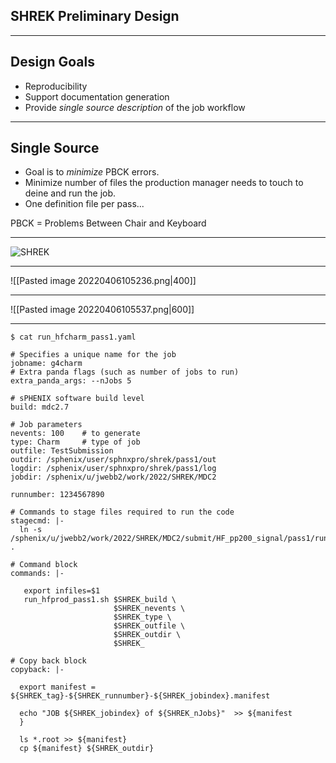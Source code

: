 SHREK Preliminary Design
---

---

Design Goals
---

-  Reproducibility
- Support documentation generation
- Provide *single source description* of the job workflow

---

Single Source 
---
- Goal is to *minimize* PBCK errors.
- Minimize number of files the production manager needs to touch to deine and run the job.   
- One definition file per pass...

PBCK = Problems Between Chair and Keyboard

---

![SHREK](https://lh4.googleusercontent.com/G5w4P1uwUYpU-ObA8T3fDdm27jEm66IxTQ-sHTB8_LGZQbZpQK4xGBMeMpDTHxCBIPt9_vnBkuWdjTYcaTGBhjLEMC4giqNX_YLv9d5RR6G4mJgOiw9O9e1q4l-GcA1dZMVp1Nl-) 

---

![[Pasted image 20220406105236.png|400]]

---

![[Pasted image 20220406105537.png|600]]

---

```
$ cat run_hfcharm_pass1.yaml

# Specifies a unique name for the job                                  
jobname: g4charm                                                                                                     
# Extra panda flags (such as number of jobs to run)              
extra_panda_args: --nJobs 5                        

# sPHENIX software build level 
build: mdc2.7                                                           

# Job parameters
nevents: 100    # to generate                                            type: Charm     # type of job     
outfile: TestSubmission   
outdir: /sphenix/user/sphnxpro/shrek/pass1/out  
logdir: /sphenix/user/sphnxpro/shrek/pass1/log  
jobdir: /sphenix/u/jwebb2/work/2022/SHREK/MDC2 

runnumber: 1234567890 

# Commands to stage files required to run the code 
stagecmd: |-                                                          
  ln -s /sphenix/u/jwebb2/work/2022/SHREK/MDC2/submit/HF_pp200_signal/pass1/rundir/* .                                                   
                                        
# Command block                                                        
commands: |-            
  
   export infiles=$1
   run_hfprod_pass1.sh $SHREK_build \
                       $SHREK_nevents \
					   $SHREK_type \
					   $SHREK_outfile \
					   $SHREK_outdir \
					   $SHREK_
  
# Copy back block                                                       
copyback: |-           

  export manifest = ${SHREK_tag}-${SHREK_runnumber}-${SHREK_jobindex}.manifest

  echo "JOB ${SHREK_jobindex} of ${SHREK_nJobs}"  >> ${manifest
  }

  ls *.root >> ${manifest}
  cp ${manifest} ${SHREK_outdir}

```